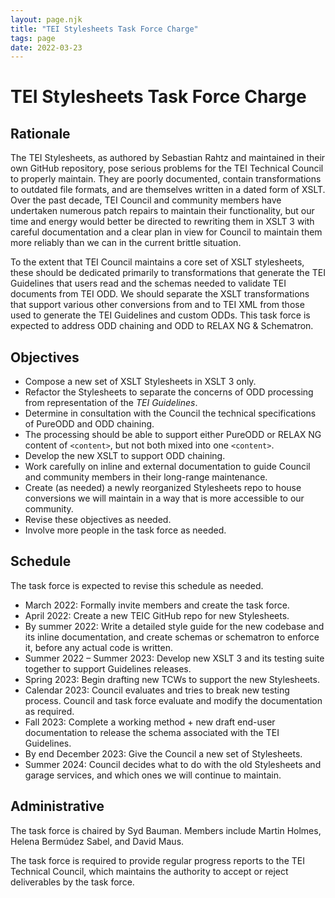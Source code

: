 ```yaml
---
layout: page.njk
title: "TEI Stylesheets Task Force Charge"
tags: page
date: 2022-03-23
---
```


# TEI Stylesheets Task Force Charge

## Rationale
The TEI Stylesheets, as authored by Sebastian Rahtz and maintained in their own GitHub repository, pose serious problems for the TEI Technical Council to properly maintain. They are poorly documented, contain transformations to outdated file formats, and are themselves written in a dated form of XSLT. Over the past decade, TEI Council and community members have undertaken numerous patch repairs to maintain their functionality, but our time and energy would better be directed to rewriting them in XSLT 3 with careful documentation and a clear plan in view for Council to maintain them more reliably than we can in the current brittle situation.

To the extent that TEI Council maintains a core set of XSLT stylesheets, these should be     dedicated primarily to transformations that generate the TEI Guidelines that users read and the schemas needed to validate TEI documents from TEI ODD. We should separate the XSLT transformations that support various other conversions from and to TEI XML from those used to generate the TEI Guidelines and custom ODDs. This task force is expected to address ODD chaining and ODD to RELAX NG & Schematron.

## Objectives

* Compose a new set of XSLT Stylesheets in XSLT 3 only.
* Refactor the Stylesheets to separate the concerns of ODD processing from representation of the *TEI Guidelines*.
* Determine in consultation with the Council the technical specifications of PureODD and ODD chaining.
* The processing should be able to support either PureODD or RELAX NG content of `<content>`, but not both mixed into one `<content>`.
* Develop the new XSLT to support ODD chaining.
* Work carefully on inline and external documentation to guide Council and community members in their long-range maintenance.
* Create (as needed) a newly reorganized Stylesheets repo to house conversions we will maintain in a way that is more accessible to our community.
* Revise these objectives as needed.
* Involve more people in the task force as needed.

## Schedule

The task force is expected to revise this schedule as needed.

* March 2022: Formally invite members and create the task force.
* April 2022: Create a new TEIC GitHub repo for new Stylesheets.
* By summer 2022: Write a detailed style guide for the new codebase and its inline documentation, and create schemas or schematron to enforce it, before any actual code is written.
* Summer 2022 – Summer 2023: Develop new XSLT 3 and its testing suite together to support Guidelines releases.
* Spring 2023: Begin drafting new TCWs to support the new Stylesheets.
* Calendar 2023: Council evaluates and tries to break new testing process. Council and task force evaluate and modify the documentation as required.
* Fall 2023: Complete a working method + new draft end-user documentation to release the schema associated with the TEI Guidelines.
* By end December 2023: Give the Council a new set of Stylesheets.
* Summer 2024: Council decides what to do with the old Stylesheets and garage services, and which ones we will continue to maintain.

## Administrative

The task force is chaired by Syd Bauman. Members include Martin Holmes, Helena Bermúdez Sabel, and David Maus.

The task force is required to provide regular progress reports to the TEI Technical Council, which maintains the authority to accept or reject deliverables by the task force.